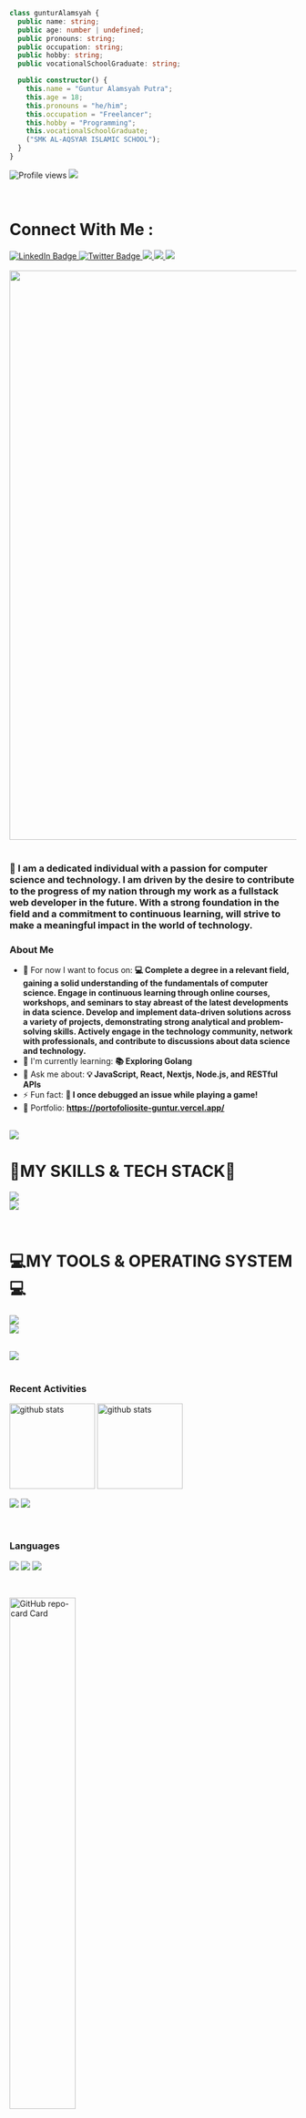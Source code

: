 ```ts
class gunturAlamsyah {
  public name: string;
  public age: number | undefined;
  public pronouns: string;
  public occupation: string;
  public hobby: string;
  public vocationalSchoolGraduate: string;

  public constructor() {
    this.name = "Guntur Alamsyah Putra";
    this.age = 18;
    this.pronouns = "he/him";
    this.occupation = "Freelancer";
    this.hobby = "Programming";
    this.vocationalSchoolGraduate;
    ("SMK AL-AQSYAR ISLAMIC SCHOOL");
  }
}
```

![Profile views](https://komarev.com/ghpvc/?username=Cramouchegit&label=Profile%20views&color=0e75b6&style=flat)
<a href="https://github.com/Cramouchegit"><img src="https://img.shields.io/github/followers/Cramouchegit?label=followers&style=social"/></a>

<br />

<h1>
   Connect With Me :
</h1>

<div id="badges">
  <a href="https://www.linkedin.com/in/guntur-alamsyah-putra-544a4928a?utm_source=share&utm_campaign=share_via&utm_content=profile&utm_medium=android_app">
    <img src="https://img.shields.io/badge/LinkedIn-blue?style=for-the-badge&logo=linkedin&logoColor=white" alt="LinkedIn Badge"/>
  </a>
  <a href="https://x.com/Wanderrerss">
    <img src="https://img.shields.io/badge/Twitter-blue?style=for-the-badge&logo=twitter&logoColor=white" alt="Twitter Badge"/>
  </a>
    <a href="https://www.instagram.com/wanderrerss?igsh=MWl4N2VyNnNvaXd1Yw==">
      <img src="https://img.shields.io/badge/Wanderrers_-0078D4?style=for-the-badge&logo=Instagram&logoColor=00AEFF&labelColor=black&color=black">
    </a>
    <a href="https://www.threads.net/@crmchscara">
      <img src="https://img.shields.io/badge/crmchscara_-0078D4?style=for-the-badge&logo=threads&logoColor=00AEFF&labelColor=black&color=black">
    </a>
    <a href="https://github.com/Cramouchegit">
      <img src="https://img.shields.io/badge/Cramouchegit_-0078D4?style=for-the-badge&logo=github&logoColor=00AEFF&labelColor=black&color=black">
    </a>
</div>

<br />



<!-- Intro  -->
<div id="header" align="center">
  <img src="https://github.com/user-attachments/assets/6a953e1b-6eaf-4a13-99e0-b598a0a60ce4" width="1000" />
</div>

<br/>


**<h3 align="left">🚀 I am a dedicated individual with a passion for computer science and technology. I am driven by the desire to contribute to the progress of my nation through my work as a fullstack web developer in the future. With a strong foundation in the field and a commitment to continuous learning, will strive to make a meaningful impact in the world of technology.</h3>**



**<h3 align="left">About Me</h3>**

- 💼 For now I want to focus on: **💻 Complete a degree in a relevant field, gaining a solid understanding of the fundamentals of computer science.
Engage in continuous learning through online courses, workshops, and seminars to stay abreast of the latest developments in data science.
Develop and implement data-driven solutions across a variety of projects, demonstrating strong analytical and problem-solving skills.
Actively engage in the technology community, network with professionals, and contribute to discussions about data science and technology.**
- 🌱 I'm currently learning: **📚 Exploring Golang**
- 💬 Ask me about: **💡 JavaScript, React, Nextjs, Node.js, and RESTful APIs**
- ⚡ Fun fact: **🎢 I once debugged an issue while playing a game!**
- 📂 Portfolio: **<a href="https://portofoliosite-guntur.vercel.app/" target="_blank">https://portofoliosite-guntur.vercel.app/</a>**

<br/>

<img src="https://user-images.githubusercontent.com/73097560/115834477-dbab4500-a447-11eb-908a-139a6edaec5c.gif">



 <h1>🚀MY SKILLS & TECH STACK🚀</h1>

<p>
  <a href="#">
    <img src="https://skillicons.dev/icons?i=html,css,js,jquery,bootstrap,tailwind" />
    <br/>
    <img src="https://skillicons.dev/icons?i=react,vite,nextjs,nodejs,express,mysql" />
  </a>
</p>

<br/>

<h1>💻MY TOOLS & OPERATING SYSTEM💻</h1>

<p>
  <a href="#">
    <img src="https://skillicons.dev/icons?i=powershell,git,github,vscode,postman,npm,vercel" />
    <br/>
    <img src="https://skillicons.dev/icons?i=linux,ubuntu,windows" />
  </a>
</p>

<br/>

<img src="https://user-images.githubusercontent.com/73097560/115834477-dbab4500-a447-11eb-908a-139a6edaec5c.gif">


<br>


<br>

<div>

### Recent Activities

<p>
  <a href="https://github.com/Cramouchegit"><img alt="github stats" height="150px" src="https://github-readme-stats.vercel.app/api?username=Cramouchegit&count_private=true&show_icons=true&custom_title=GitHub%20Stats&hide_border=true&theme=transparent" /></a>
  <a href="https://github.com/Cramouchegit"><img alt="github stats" height="150px" src="https://github-readme-streak-stats.herokuapp.com/?user=Cramouchegit&theme=transparent&hide_border=true" /></a>
</p>

[![](http://github-profile-summary-cards.vercel.app/api/cards/profile-details?username=Cramouchegit&theme=transparent)](https://github.com/Cramouchegit)
[![](https://github-readme-activity-graph.vercel.app/graph?username=Cramouchegit&theme=github-dark-dimmed&custom_title=Contribution%20Graph%20in%20the%20last%2031%20days&hide_border=true)](https://github.com/Cramouchegit)
   
   
<br>


### Languages

[![](http://github-profile-summary-cards.vercel.app/api/cards/repos-per-language?username=Cramouchegit&theme=transparent)](https://github.com/Cramouchegit)
[![](http://github-profile-summary-cards.vercel.app/api/cards/most-commit-language?username=Cramouchegit&theme=transparent)](https://github.com/Cramouchegit)
[![](https://github-readme-stats.vercel.app/api/top-langs/?username=Cramouchegit&layout=compact&count_private=true&show_icons=true&theme=transparent&hide_border=true)](https://github.com/Cramouchegit)

</div>



<br/>

<p align="left">
  <img width="48%" src="https://github-readme-stats.vercel.app/api/pin/?username=Cramouchegit&repo=https://cramouchedev.my.id/&show_owner=true&theme=react" alt="GitHub repo-card Card" />
</p>

<img src="https://user-images.githubusercontent.com/73097560/115834477-dbab4500-a447-11eb-908a-139a6edaec5c.gif">
